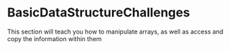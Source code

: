 # BasicDataStructureChallenges
This section will teach you how to manipulate arrays, as well as access and copy the information within them

